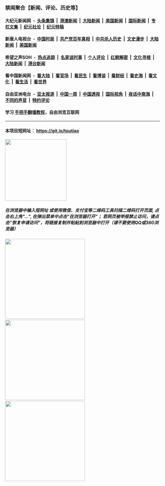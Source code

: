 ### 禁闻聚合【新闻、评论、历史等】

#### 大纪元新闻网 &nbsp;-&nbsp; [头条集锦](indexes/E头条集锦.md?t=02041733) &nbsp;|&nbsp; [港澳新闻](indexes/E港澳新闻.md?t=02041733)  &nbsp;|&nbsp; [大陆新闻](indexes/E大陆新闻.md?t=02041733) &nbsp;|&nbsp; [美国新闻](indexes/E美国新闻.md?t=02041733) &nbsp;|&nbsp; [国际新闻](indexes/E国际新闻.md?t=02041733) &nbsp;|&nbsp; [专栏文集](indexes/E专栏文集.md?t=02041733) &nbsp;|&nbsp; [纪元社论](indexes/E纪元社论.md?t=02041733) &nbsp;|&nbsp; [纪元特稿](indexes/E纪元特稿.md?t=02041733) 

#### 新唐人电视台 &nbsp;-&nbsp; [中国时局](indexes/N中国时局.md?t=02041733) &nbsp;|&nbsp; [共产党百年真相](indexes/N共产党百年真相.md?t=02041733) &nbsp;|&nbsp; [中共杀人历史](indexes/N中共杀人历史.md?t=02041733) &nbsp;|&nbsp; [文史漫步](indexes/N文史漫步.md?t=02041733) &nbsp;|&nbsp; [大陆新闻](indexes/N大陆新闻.md?t=02041733) &nbsp;|&nbsp; [美国新闻](indexes/N美国新闻.md?t=02041733)

#### 希望之声SOH &nbsp;-&nbsp; [热点追踪](indexes/H热点追踪.md?t=02041733) &nbsp;|&nbsp; [名家谈时事](indexes/H名家谈时事.md?t=02041733) &nbsp;|&nbsp; [个人评论](indexes/H个人评论.md?t=02041733)  &nbsp;|&nbsp; [红朝解密](indexes/H红朝解密.md?t=02041733) &nbsp;|&nbsp; [文化寻根](indexes/H文化寻根.md?t=02041733) &nbsp;|&nbsp; [大陆新闻](indexes/H大陆新闻.md?t=02041733) &nbsp;|&nbsp; [港台新闻](indexes/H港台新闻.md?t=02041733)

#### 看中国新闻网 &nbsp;-&nbsp; [看大陆](indexes/S看大陆.md?t=02041733) &nbsp;|&nbsp; [看官场](indexes/S看官场.md?t=02041733) &nbsp;|&nbsp; [看民生](indexes/S看民生.md?t=02041733)  &nbsp;|&nbsp; [看博谈](indexes/S看博谈.md?t=02041733) &nbsp;|&nbsp; [看财经](indexes/S看财经.md?t=02041733) &nbsp;|&nbsp; [看史海](indexes/S看史海.md?t=02041733) &nbsp;|&nbsp; [看文化](indexes/S看文化.md?t=02041733) &nbsp;|&nbsp; [看生活](indexes/S看生活.md?t=02041733) &nbsp;|&nbsp; [看世界](indexes/S看世界.md?t=02041733)

#### 自由亚洲电台 &nbsp;-&nbsp; [亚太报道](indexes/R亚太报道.md?t=02041733) &nbsp;|&nbsp; [中国一周](indexes/R中国一周.md?t=02041733) &nbsp;|&nbsp; [中国透视](indexes/R中国透视.md?t=02041733)  &nbsp;|&nbsp; [国际视角](indexes/R国际视角.md?t=02041733) &nbsp;|&nbsp; [夜话中南海](indexes/R夜话中南海.md?t=02041733) &nbsp;|&nbsp; [不同的声音](indexes/R不同的声音.md?t=02041733) &nbsp;|&nbsp; [特约评论](indexes/R特约评论.md?t=02041733)

#### 学习 [手把手翻墙教程](https://github.com/gfw-breaker/guides/wiki)，自由浏览互联网

----

#### 本项目短网址： https://git.io/toutiao
<img src="https://raw.githubusercontent.com/gfw-breaker/banned-news/master/scripts/img/qr.png" width="200px"/>  

##### 在浏览器中输入短网址 或使用微信、支付宝等二维码工具扫描二维码打开页面, 点击右上角"...", 在弹出菜单中点击“在浏览器打开”； 若网页被举报禁止访问，请点击“恢复申请访问”，将链接复制并粘贴到浏览器中打开（请不要使用QQ或360浏览器）

<img src="https://raw.githubusercontent.com/gfw-breaker/banned-news/master/scripts/img/1.png" width="260px"/> &nbsp; <img src="https://raw.githubusercontent.com/gfw-breaker/banned-news/master/scripts/img/2.png" width="260px"/> &nbsp; <img src="https://raw.githubusercontent.com/gfw-breaker/banned-news/master/scripts/img/3.png" width="260px"/>
